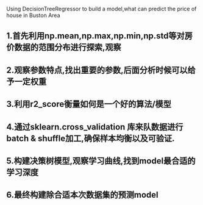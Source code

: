 Using DecisionTreeRegressor to build a model,what can predict the price of house in Buston Area 

## 1.首先利用np.mean,np.max,np.min,np.std等对房价数据的范围分布进行探索,观察
## 2.观察参数特点,找出重要的参数,后面分析时候可以给予一定权重
## 3.利用r2_score衡量如何是一个好的算法/模型
## 4.通过sklearn.cross_validation 库来队数据进行batch & shuffle加工,确保样本均衡以及可验证.
## 5.构建决策树模型,观察学习曲线,找到model最合适的学习深度
## 6.最终构建除合适本次数据集的预测model
